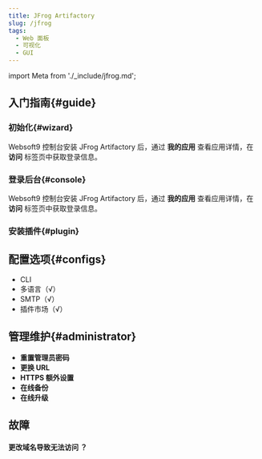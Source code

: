 ```yaml
---
title: JFrog Artifactory
slug: /jfrog
tags:
  - Web 面板
  - 可视化
  - GUI
---
```


import Meta from './_include/jfrog.md';

<Meta name="meta" />

## 入门指南{#guide}

### 初始化{#wizard}

Websoft9 控制台安装 JFrog Artifactory 后，通过 **我的应用** 查看应用详情，在 **访问** 标签页中获取登录信息。  

### 登录后台{#console}

Websoft9 控制台安装 JFrog Artifactory 后，通过 **我的应用** 查看应用详情，在 **访问** 标签页中获取登录信息。  

### 安装插件{#plugin}

## 配置选项{#configs}

- CLI
- 多语言（√）
- SMTP（√）
- 插件市场（√）

## 管理维护{#administrator}

- **重置管理员密码**
- **更换 URL**
- **HTTPS 额外设置**
- **在线备份**
- **在线升级**

## 故障

#### 更改域名导致无法访问 ？